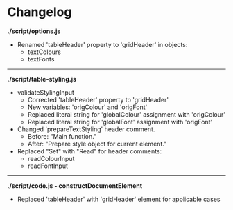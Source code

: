 # Changelog

**./script/options.js**
* Renamed 'tableHeader' property to 'gridHeader' in objects:
	* textColours
	* textFonts

---

**./script/table-styling.js**
* validateStylingInput
	* Corrected 'tableHeader' property to 'gridHeader'
	* New variables: 'origColour' and 'origFont'
	* Replaced literal string for 'globalColour' assignment with 'origColour'
	* Replaced literal string for 'globalFont' assignment with 'origFont'
* Changed 'prepareTextStyling' header comment.
	* Before: "Main function."
	* After: "Prepare style object for current element."
* Replaced "Set" with "Read" for header comments:
	* readColourInput
	* readFontInput

---

**./script/code.js - constructDocumentElement**
* Replaced 'tableHeader' with 'gridHeader' element for applicable cases
